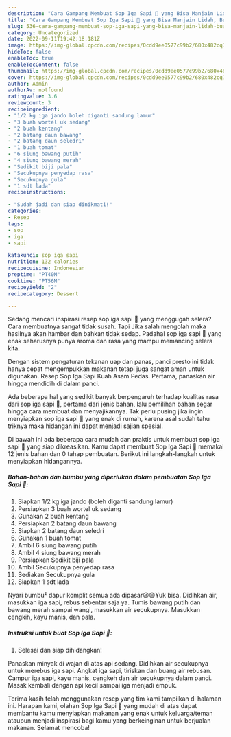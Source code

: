 ```yaml
---
description: "Cara Gampang Membuat Sop Iga Sapi 🐄 yang Bisa Manjain Lidah, Buat Buka Puasa Sempurna"
title: "Cara Gampang Membuat Sop Iga Sapi 🐄 yang Bisa Manjain Lidah, Buat Buka Puasa Sempurna"
slug: 536-cara-gampang-membuat-sop-iga-sapi-yang-bisa-manjain-lidah-buat-buka-puasa-sempurna
category: Uncategorized
date: 2022-09-11T19:42:18.181Z
image: https://img-global.cpcdn.com/recipes/0cdd9ee0577c99b2/680x482cq70/sop-iga-sapi-foto-resep-utama.jpg
hideToc: false
enableToc: true
enableTocContent: false
thumbnail: https://img-global.cpcdn.com/recipes/0cdd9ee0577c99b2/680x482cq70/sop-iga-sapi-foto-resep-utama.jpg
cover: https://img-global.cpcdn.com/recipes/0cdd9ee0577c99b2/680x482cq70/sop-iga-sapi-foto-resep-utama.jpg
author: Admin
authorAv: notfound
ratingvalue: 3.6
reviewcount: 3
recipeingredient:
- "1/2 kg iga jando boleh diganti sandung lamur"
- "3 buah wortel uk sedang"
- "2 buah kentang"
- "2 batang daun bawang"
- "2 batang daun seledri"
- "1 buah tomat"
- "6 siung bawang putih"
- "4 siung bawang merah"
- "Sedikit biji pala"
- "Secukupnya penyedap rasa"
- "Secukupnya gula"
- "1 sdt lada"
recipeinstructions:

- "Sudah jadi dan siap dinikmati!"
categories:
- Resep
tags:
- sop
- iga
- sapi

katakunci: sop iga sapi 
nutrition: 132 calories
recipecuisine: Indonesian
preptime: "PT40M"
cooktime: "PT56M"
recipeyield: "2"
recipecategory: Dessert

---
```



Sedang mencari inspirasi resep sop iga sapi 🐄 yang menggugah selera? Cara membuatnya sangat tidak susah. Tapi Jika salah mengolah maka hasilnya akan hambar dan bahkan tidak sedap. Padahal sop iga sapi 🐄 yang enak seharusnya punya aroma dan rasa yang mampu memancing selera kita.


Dengan sistem pengaturan tekanan uap dan panas, panci presto ini tidak hanya cepat mengempukkan makanan tetapi juga sangat aman untuk digunakan. Resep Sop Iga Sapi Kuah Asam Pedas. Pertama, panaskan air hingga mendidih di dalam panci.

Ada beberapa hal yang sedikit banyak berpengaruh terhadap kualitas rasa dari sop iga sapi 🐄, pertama dari jenis bahan, lalu pemilihan bahan segar hingga cara membuat dan menyajikannya. Tak perlu pusing jika ingin menyiapkan sop iga sapi 🐄 yang enak di rumah, karena asal sudah tahu triknya maka hidangan ini dapat menjadi sajian spesial.


Di bawah ini ada beberapa cara mudah dan praktis untuk membuat sop iga sapi 🐄 yang siap dikreasikan. Kamu dapat membuat Sop Iga Sapi 🐄 memakai 12 jenis bahan dan 0 tahap pembuatan. Berikut ini langkah-langkah untuk menyiapkan hidangannya.

<!--inarticleads1-->

##### Bahan-bahan dan bumbu yang diperlukan dalam pembuatan Sop Iga Sapi 🐄:

1. Siapkan 1/2 kg iga jando (boleh diganti sandung lamur)
1. Persiapkan 3 buah wortel uk sedang
1. Gunakan 2 buah kentang
1. Persiapkan 2 batang daun bawang
1. Siapkan 2 batang daun seledri
1. Gunakan 1 buah tomat
1. Ambil 6 siung bawang putih
1. Ambil 4 siung bawang merah
1. Persiapkan Sedikit biji pala
1. Ambil Secukupnya penyedap rasa
1. Sediakan Secukupnya gula
1. Siapkan 1 sdt lada


Nyari bumbu² dapur komplit semua ada dipasar😆😄Yuk bisa. Didihkan air, masukkan iga sapi, rebus sebentar saja ya. Tumis bawang putih dan bawang merah sampai wangi, masukkan air secukupnya. Masukkan cengkih, kayu manis, dan pala. 

<!--inarticleads2-->

##### Instruksi untuk buat Sop Iga Sapi 🐄:


1. Selesai dan siap dihidangkan!

Panaskan minyak di wajan di atas api sedang. Didihkan air secukupnya untuk merebus iga sapi. Angkat iga sapi, tiriskan dan buang air rebusan. Campur iga sapi, kayu manis, cengkeh dan air secukupnya dalam panci. Masak kembali dengan api kecil sampai iga menjadi empuk. 

Terima kasih telah menggunakan resep yang tim kami tampilkan di halaman ini. Harapan kami, olahan Sop Iga Sapi 🐄 yang mudah di atas dapat membantu kamu menyiapkan makanan yang enak untuk keluarga/teman ataupun menjadi inspirasi bagi kamu yang berkeinginan untuk berjualan makanan. Selamat mencoba!
